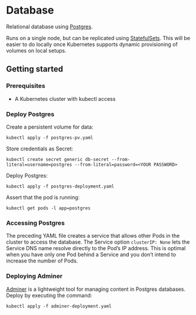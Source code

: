 # Database

Relational database using [Postgres](https://www.postgresql.org/).

Runs on a single node, but can be replicated using [StatefulSets](https://kubernetes.io/docs/tasks/run-application/run-replicated-stateful-application/). This will be easier to do locally once Kubernetes supports dynamic provisioning of volumes on local setups. 

## Getting started

### Prerequisites

* A Kubernetes cluster with kubectl access

### Deploy Postgres

Create a persistent volume for data:

```
kubectl apply -f postgres-pv.yaml
```

Store credentials as Secret:

```
kubectl create secret generic db-secret --from-literal=username=postgres --from-literal=password=<YOUR PASSWORD>
```

Deploy Postgres:

```
kubectl apply -f postgres-deployment.yaml
```

Assert that the pod is running:

```
kubectl get pods -l app=postgres
```

### Accessing Postgres

The preceding YAML file creates a service that allows other Pods in the cluster to access the database. The Service option ```clusterIP: None``` lets the Service DNS name resolve directly to the Pod’s IP address. This is optimal when you have only one Pod behind a Service and you don’t intend to increase the number of Pods.

### Deploying Adminer

[Adminer](https://www.adminer.org/) is a lightweight tool for managing content in Postgres databases. Deploy by executing the command:

```
kubectl apply -f adminer-deployment.yaml
```
